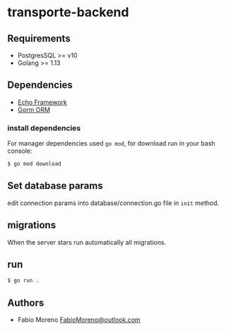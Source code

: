 # transporte-backend


## Requirements

- PostgresSQL >= v10
- Golang >= 1.13


## Dependencies

- [Echo Framework](https://echo.labstack.com/)
- [Gorm ORM](http://gorm.io/es_ES/docs/index.html)

### install dependencies

For manager dependencies used `go mod`, for download run in your bash console:
```bash
$ go mod download
```

## Set database params

edit connection params into  database/connection.go file in `init` method.

## migrations
When the server stars run automatically all migrations.

## run

```bash
$ go run .
```

## Authors

- Fabio Moreno <FabioMoreno@outlook.com>